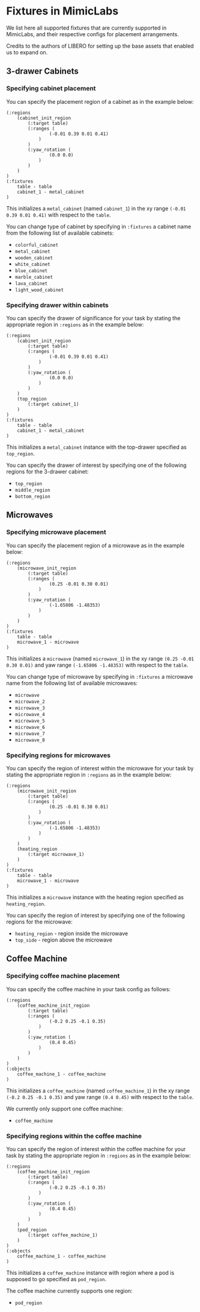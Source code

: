 # Fixtures in MimicLabs

We list here all supported fixtures that are currently supported in MimicLabs, and their respective configs for placement arrangements.

Credits to the authors of LIBERO for setting up the base assets that enabled us to expand on.

## 3-drawer Cabinets

### Specifying cabinet placement

You can specify the placement region of a cabinet as in the example below:
```
(:regions
    (cabinet_init_region
        (:target table)
        (:ranges (
                (-0.01 0.39 0.01 0.41)
            )
        )
        (:yaw_rotation (
                (0.0 0.0)
            )
        )
    )
)
(:fixtures
    table - table
    cabinet_1 - metal_cabinet
)
```
This initializes a `metal_cabinet` (named `cabinet_1`) in the xy range `(-0.01 0.39 0.01 0.41)` with respect to the `table`.

You can change type of cabinet by specifying in `:fixtures` a cabinet name from the following list of available cabinets:
- `colorful_cabinet`
- `metal_cabinet`
- `wooden_cabinet`
- `white_cabinet`
- `blue_cabinet`
- `marble_cabinet`
- `lava_cabinet`
- `light_wood_cabinet`

### Specifying drawer within cabinets

You can specify the drawer of significance for your task by stating the appropriate region in `:regions` as in the example below:
```
(:regions
    (cabinet_init_region
        (:target table)
        (:ranges (
                (-0.01 0.39 0.01 0.41)
            )
        )
        (:yaw_rotation (
                (0.0 0.0)
            )
        )
    )
    (top_region
        (:target cabinet_1)
    )
)
(:fixtures
    table - table
    cabinet_1 - metal_cabinet
)
```
This initializes a `metal_cabinet` instance with the top-drawer specified as `top_region`.

You can specify the drawer of interest by specifying one of the following regions for the 3-drawer cabinet:
- `top_region`
- `middle_region`
- `bottom_region`


## Microwaves

### Specifying microwave placement

You can specify the placement region of a microwave as in the example below:
```
(:regions
    (microwave_init_region
        (:target table)
        (:ranges (
                (0.25 -0.01 0.30 0.01)
            )
        )
        (:yaw_rotation (
                (-1.65806 -1.48353)
            )
        )
    )
)
(:fixtures
    table - table
    microwave_1 - microwave
)
```
This initializes a `microwave` (named `microwave_1`) in the xy range `(0.25 -0.01 0.30 0.01)` and yaw range `(-1.65806 -1.48353)` with respect to the `table`.

You can change type of microwave by specifying in `:fixtures` a microwave name from the following list of available microwaves:
- `microwave`
- `microwave_2`
- `microwave_3`
- `microwave_4`
- `microwave_5`
- `microwave_6`
- `microwave_7`
- `microwave_8`


### Specifying regions for microwaves

You can specify the region of interest within the microwave for your task by stating the appropriate region in `:regions` as in the example below:
```
(:regions
    (microwave_init_region
        (:target table)
        (:ranges (
                (0.25 -0.01 0.30 0.01)
            )
        )
        (:yaw_rotation (
                (-1.65806 -1.48353)
            )
        )
    )
    (heating_region
        (:target microwave_1)
    )
)
(:fixtures
    table - table
    microwave_1 - microwave
)
```
This initializes a `microwave` instance with the heating region specified as `heating_region`.

You can specify the region of interest by specifying one of the following regions for the microwave:
- `heating_region` - region inside the microwave
- `top_side` - region above the microwave


## Coffee Machine

### Specifying coffee machine placement

You can specify the coffee machine in your task config as follows:
```
(:regions
    (coffee_machine_init_region
        (:target table)
        (:ranges (
                (-0.2 0.25 -0.1 0.35)
            )
        )
        (:yaw_rotation (
                (0.4 0.45)
            )
        )
    )
)
(:objects
    coffee_machine_1 - coffee_machine
)
```
This initializes a `coffee_machine` (named `coffee_machine_1`) in the xy range `(-0.2 0.25 -0.1 0.35)` and yaw range `(0.4 0.45)` with respect to the `table`.

We currently only support one coffee machine:
- `coffee_machine`

### Specifying regions within the coffee machine

You can specify the region of interest within the coffee machine for your task by stating the appropriate region in `:regions` as in the example below:
```
(:regions
    (coffee_machine_init_region
        (:target table)
        (:ranges (
                (-0.2 0.25 -0.1 0.35)
            )
        )
        (:yaw_rotation (
                (0.4 0.45)
            )
        )
    )
    (pod_region
        (:target coffee_machine_1)
    )
)
(:objects
    coffee_machine_1 - coffee_machine
)
```
This initializes a `coffee_machine` instance with region where a pod is supposed to go specified as `pod_region`.

The coffee machine currently supports one region:
- `pod_region`
